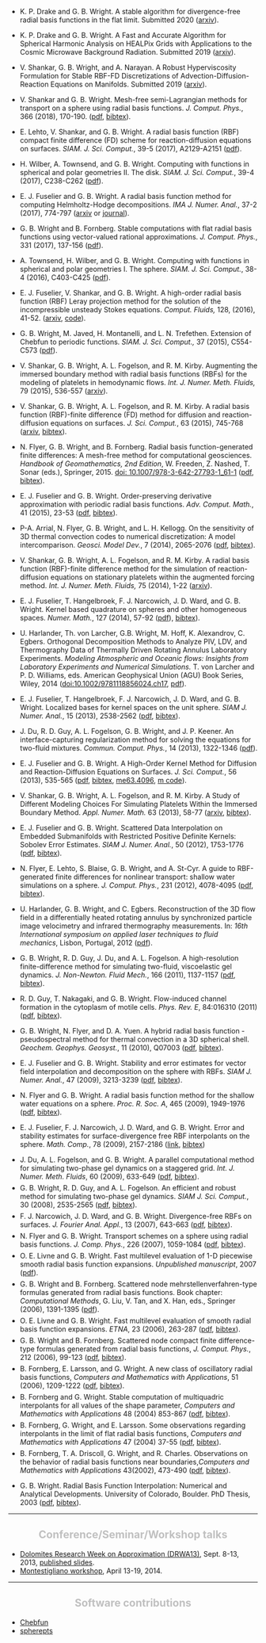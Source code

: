 <ul>

<li style="margin-bottom: 6px;">

<a name="flat_div_free">K. P. Drake and G. B. Wright. A stable algorithm for divergence-free radial basis functions in the flat limit. Submitted 2020 (<a href="https://arxiv.org/abs/2001.04557">arxiv</a>).</a>

</li>

<li style="margin-bottom: 6px;">

<a name="fsht_cmb">K. P. Drake and G. B. Wright. A Fast and Accurate Algorithm for Spherical Harmonic Analysis on HEALPix Grids with Applications to the Cosmic Microwave Background Radiation. Submitted 2019 (<a href="https://arxiv.org/abs/1904.10514">arxiv</a>).</a>

</li>

<li style="margin-bottom: 6px;">

<a name="rbf_hypervisc">V. Shankar, G. B. Wright, and A. Narayan. A Robust Hyperviscosity Formulation for Stable RBF-FD Discretizations of Advection-Diffusion-Reaction Equations on Manifolds. Submitted 2019 (<a href="https://arxiv.org/abs/1910.07059">arxiv</a>).</a>

</li>

<li style="margin-bottom: 6px;">

<a name="rbfsladvect_sphere">V. Shankar and G. B. Wright. Mesh-free semi-Lagrangian methods for transport on a sphere using radial basis functions. <i>J. Comput. Phys.</i>, 366 (2018), 170-190. (<a href="https://math.boisestate.edu/~wright/research/SWJCP2018.pdf">pdf</a>, <a href="bibtex/SWJCP2018.bib">bibtex</a>).</a>

</li>

<li style="margin-bottom: 6px;">

<a name="rbfhfdsurf">E. Lehto, V. Shankar, and G. B. Wright. A radial basis function (RBF) compact finite difference (FD) scheme for reaction-diffusion equations on surfaces. <i>SIAM. J. Sci. Comput.</i>, 39-5 (2017), A2129-A2151 (<a href="https://math.boisestate.edu/~wright/research/LehtoShankarWright.pdf">pdf</a>).</a>

</li>

<li style="margin-bottom: 6px;">

<a name="diskfun">H. Wilber, A. Townsend, and G. B. Wright. Computing with functions in spherical and polar geometries II. The disk. <i>SIAM. J. Sci. Comput.</i>, 39-4 (2017), C238-C262 (<a href="https://math.boisestate.edu/~wright/research/TownsendWilberWright_Disk.pdf">pdf</a>).</a>

</li>

<li style="margin-bottom: 6px;">

<a name="hodgedecomp">E. J. Fuselier and G. B. Wright. A radial basis function method for computing Helmholtz-Hodge decompositions. <i>IMA J. Numer. Anal.</i>, 37-2 (2017), 774-797 (<a href="http://arxiv.org/abs/1502.01575">arxiv</a> or <a href="http://imajna.oxfordjournals.org/content/early/2016/06/24/imanum.drw027.abstract">journal</a>).</a>

</li>

<li style="margin-bottom: 6px;">

<a name="rbfra">G. B. Wright and B. Fornberg. Stable computations with flat radial basis functions using vector-valued rational approximations. <i>J. Comput. Phys.</i>, 331 (2017), 137-156 (<a href="https://math.boisestate.edu/~wright/research/rbf_ra.pdf">pdf</a>).</a>

</li>

<li style="margin-bottom: 6px;">

<a name="spherefun">A. Townsend, H. Wilber, and G. B. Wright. Computing with functions in spherical and polar geometries I. The sphere. <i>SIAM. J. Sci. Comput.</i>, 38-4 (2016), C403-C425 (<a href="https://math.boisestate.edu/~wright/research/TownsendWilberWright_Sphere.pdf">pdf</a>).</a>

</li>

<li style="margin-bottom: 6px;">

<a name="stokes">E. J. Fuselier, V. Shankar, and G. B. Wright.  A high-order radial basis function (RBF) Leray projection method for the solution of the incompressible unsteady Stokes equations. <i>Comput. Fluids,</i> 128, (2016), 41-52. (<a href="http://arxiv.org/abs/1509.05669">arxiv</a>, <a href="http://math.highpoint.edu/~efuselier/RBFProjectionUnsteadyStokes/">code</a>).</a>

</li>

<li style="margin-bottom: 6px;">

<a name="trigpaper">G. B. Wright, M. Javed, H. Montanelli, and L. N. Trefethen.  Extension of Chebfun to periodic functions. <i>SIAM. J. Sci. Comput.,</i> 37 (2015), C554-C573 (<a href="https://math.boisestate.edu/~wright/research/trigpaper.pdf">pdf</a>).</a>

</li>

<li style="margin-bottom: 6px;">

<a name="rbf_ib">V. Shankar, G. B. Wright, A. L. Fogelson, and R. M. Kirby. Augmenting the immersed boundary method with radial basis functions (RBFs) for the modeling of platelets in hemodynamic flows.  <i>Int. J. Numer. Meth. Fluids,</i>  79 (2015), 536-557 (<a href="http://arxiv.org/abs/1304.7479">arxiv</a>).</a>

</li>

<li style="margin-bottom: 6px;">

<a name="rbf_ib">V. Shankar, G. B. Wright, A. L. Fogelson, and R. M. Kirby. A radial basis function (RBF)-finite difference (FD) method for diffusion and reaction-diffusion equations on surfaces.  <i>J. Sci. Comput.</i>, 63 (2015), 745-768 (<a href="http://arxiv.org/abs/1404.0812">arxiv</a>, <a href="bibtex/SWFK_JSC2014.bib">bibtex</a>).</a>

</li>


<li style="margin-bottom: 6px;">

<a name="rbf_fd_geo">N. Flyer, G. B. Wright, and B. Fornberg.  Radial basis function-generated finite differences: A mesh-free method for computational geosciences.  <i>Handbook of Geomathematics, 2nd Edition</i>, W. Freeden, Z. Nashed, T. Sonar (eds.), Springer, 2015. <a href="http://link.springer.com/referenceworkentry/10.1007/978-3-642-27793-1_61-1">doi: 10.1007/978-3-642-27793-1_61-1</a> (<a href="https://math.boisestate.edu/~wright/research/FlyerWrightFornberg.pdf">pdf</a>, <a href="bibtex/FlyerWrightFornberg2015.bib">bibtex</a>).</a>

</li>

<li style="margin-bottom: 6px;">

<a name="superconvergence">E. J. Fuselier and G. B. Wright.  Order-preserving derivative approximation with periodic radial basis functions.  <i>Adv. Comput. Math.</i>, 41 (2015), 23-53 (<a href="https://math.boisestate.edu/~wright/research/superconvergence.pdf">pdf</a>, <a href="bibtex/FuselierWrightACM.bib">bibtex</a>).</a>

</li>

<li style="margin-bottom: 6px;">

<a name="rbf_ib">P-A. Arrial, N. Flyer, G. B. Wright, and L. H. Kellogg. On the sensitivity of 3D thermal convection codes to numerical discretization: A model intercomparison.  <i>Geosci. Model Dev.</i>, 7 (2014), 2065-2076 (<a href="https://math.boisestate.edu/~wright/research/RBFCitcomsComparison.pdf">pdf</a>, <a href="bibtex/AFWK.bib">bibtex</a>).</a>

</li>

<li style="margin-bottom: 6px;">

<a name="rbf_ib">V. Shankar, G. B. Wright, A. L. Fogelson, and R. M. Kirby. A radial basis function (RBF)-finite difference method for the simulation of reaction-diffusion equations on stationary platelets within the augmented forcing method.  <i>Int. J. Numer. Meth. Fluids,</i> 75 (2014), 1-22 (<a href="http://arxiv.org/abs/1310.5207">arxiv</a>).</a>

</li>

<li style="margin-bottom: 6px;">

<a name="loc_lagrange">E. J. Fuselier, T. Hangelbroek, F. J. Narcowich, J. D. Ward, and G. B. Wright.  Kernel based quadrature on spheres and other homogeneous spaces.  <i>Numer. Math.</i>, 127 (2014), 57-92 (<a href="https://math.boisestate.edu/~wright/research/FHNWW_NM_2013.pdf">pdf</a>), <a href="bibtex/FHNWW_NM.bib">bibtex</a>).</a>

</li>

<li style="margin-bottom: 6px;">

<a name="piv_decomp">U. Harlander, Th. von Larcher, G.B. Wright, M. Hoff, K. Alexandrov, C. Egbers. Orthogonal Decomposition Methods to Analyze PIV, LDV, and Thermography Data of Thermally Driven Rotating Annulus Laboratory Experiments. <i>Modeling Atmospheric and Oceanic flows:  Insights from Laboratory Experiments and Numerical Simulations.</i> T. von Larcher and P. D. Williams, eds. American Geophysical Union (AGU) Book Series, Wiley, 2014 (<a href="http://onlinelibrary.wiley.com/doi/10.1002/9781118856024.ch17/summary">doi:10.1002/9781118856024.ch17</a>, <a href="https://math.boisestate.edu/~wright/research/HarlanderEtAl2014.pdf">pdf</a>).</a>

</li>


<li style="margin-bottom: 6px;">

<a name="loc_lagrange">E. J. Fuselier, T. Hangelbroek, F. J. Narcowich, J. D. Ward, and G. B. Wright.  Localized bases for kernel spaces on the unit sphere.  <i>SIAM J. Numer. Anal.</i>, 15 (2013), 2538-2562 (<a href="https://math.boisestate.edu/~wright/research/FHNWW_SINUM_2013.pdf">pdf</a>, <a href="bibtex/FHNWW_SINUM.bib">bibtex</a>).</a>

</li>

<li style="margin-bottom: 6px;">

<a name="zero_gel">J. Du, R. D. Guy, A. L. Fogelson, G. B. Wright, and J. P. Keener.  An interface-capturing regularization method for solving the equations for two-fluid mixtures.  <i>Commun. Comput. Phys.</i>, 14 (2013), 1322-1346 (<a href="https://math.boisestate.edu/~wright/research/DGFWK_CCP_2013.pdf">pdf</a>).</a>

</li>

<li style="margin-bottom: 6px;">

<a name="pdes_surfaces">E. J. Fuselier and G. B. Wright.  A High-Order Kernel Method for Diffusion and Reaction-Diffusion Equations on Surfaces. <i>J. Sci. Comput.</i>, 56 (2013), 535-565 (<a href="https://math.boisestate.edu/~wright/research/FuselierWrightPdesSurfaces.pdf">pdf</a>, <a href="bibtex/FuselierWrightJSC.bib">bibtex</a>, <a href="https://math.boisestate.edu/~wright/research/me63.4096">me63.4096</a>, <a href="https://math.boisestate.edu/~wright/research/turing_spots_rbc.m">m code</a>).</a>

</li>


<li style="margin-bottom: 6px;">

<a name="geometric_modeling">
V. Shankar, G. B. Wright, A. L. Fogelson, and R. M. Kirby.  A Study of Different Modeling Choices For Simulating Platelets Within the Immersed Boundary Method.  <i>Appl. Numer. Math.</i>  63 (2013), 58-77 (<a href="http://arxiv.org/abs/1210.1885">arxiv</a>, <a href="bibtex/SWFK2012.bib">bibtex</a>).</a>

</li>


<li style="margin-bottom: 6px;">

<a name="manifolds">E. J. Fuselier and G. B. Wright.  Scattered Data Interpolation on Embedded Submanifolds with Restricted Positive Definite Kernels: Sobolev Error Estimates.  <i>SIAM J. Numer. Anal.</i>, 50 (2012), 1753-1776 (<a href="https://math.boisestate.edu/~wright/research/FuselierWrightSINUM2012.pdf">pdf</a>, <a href="bibtex/FuselierWrightSINUM2012.bib">bibtex</a>).</a>

</li>


<li style="margin-bottom: 6px;">

<a name="rbf_fd_sw">N. Flyer, E. Lehto, S. Blaise, G. B. Wright, and A. St-Cyr. A guide to RBF-generated finite differences for nonlinear transport: shallow water simulations on a sphere. <i>J. Comput. Phys.</i>, 231 (2012), 4078-4095 (<a href="https://math.boisestate.edu/~wright/research/FlyerEtAl2012.pdf">pdf</a>, <a href="bibtex/FlyerEtAl2012.bib">bibtex</a>).</a>

</li>

<li style="margin-bottom: 6px;">

<a name="rbf_piv">U. Harlander, G. B. Wright, and C. Egbers. Reconstruction of the 3D flow field in a differentially heated rotating annulus by synchronized particle image velocimetry and infrared thermography measurements. In: <i>16th International symposium on applied laser techniques to fluid mechanics</i>, Lisbon, Portugal, 2012 (<a href="https://math.boisestate.edu/~wright/research/92_paper_ecvgbw.pdf">pdf</a>).</a>

</li>

<li style="margin-bottom: 6px;">

<a name="viscoelastic">G. B. Wright, R. D. Guy, J. Du, and A. L. Fogelson. A high-resolution finite-difference method for simulating two-fluid, viscoelastic gel dynamics. <i>J. Non-Newton. Fluid Mech.</i>, 166 (2011), 1137-1157 (<a href="https://math.boisestate.edu/~wright/research/WrightGuyDuFogelson.pdf">pdf</a>, <a href="bibtex/WrightGuyDuFogelson.bib">bibtex</a>).</a>

</li>

<li style="margin-bottom: 6px;">

<a name="channels">R. D. Guy, T. Nakagaki, and G. B. Wright.  Flow-induced channel formation in the cytoplasm of motile cells.  <i>Phys. Rev. E</i>, 84:016310 (2011) (<a href="https://math.boisestate.edu/~wright/research/GuyNakagakiWright.pdf">pdf</a>, <a href="bibtex/GuyNakagakiWright.bib">bibtex</a>).</a>

</li>

<li style="margin-bottom: 6px;">

<a name="mantle-convection">G. B. Wright, N. Flyer, and D. A. Yuen.  A hybrid radial basis function - pseudospectral method for thermal convection in a 3D spherical shell. <i>Geochem. Geophys. Geosyst.</i>, 11 (2010), Q07003 (<a href="https://math.boisestate.edu/~wright/research/WrightFlyerYuenMantleConvection.pdf">pdf</a>, <a href="bibtex/WrightFlyerYuenMantleConvection.bib">bibtex</a>).</a>

</li>

<li style="margin-bottom: 6px;">

<a name="div-curl-free">E. J. Fuselier and G. B. Wright. Stability and error estimates for vector field interpolation and decomposition on the sphere with RBFs. <i>SIAM J. Numer. Anal.</i>, 47 (2009), 3213-3239 (<a href="https://math.boisestate.edu/~wright/research/FuselierWright.pdf">pdf</a>, <a href="bibtex/FuselierWright.bib">bibtex</a>).</a>

</li>

<li style="margin-bottom: 6px;">

<a name="shallow-water1">N. Flyer and G. B. Wright. A radial basis function method for the shallow water equations on a sphere. <i>Proc. R. Soc. A</i>, 465 (2009), 1949-1976 (<a href="https://math.boisestate.edu/~wright/research/FlyerWrightShallowWater.pdf">pdf</a>, <a href="bibtex/FlyerWrightShallowWater.bib">bibtex</a>).</a>

</li>

<li style="margin-bottom: 6px;">

<a name="div-free-error">E. J. Fuselier, F. J. Narcowich, J. D. Ward, and G. B. Wright. Error and stability estimates for surface-divergence free RBF interpolants on the sphere. <i>Math. Comp.</i>, 78 (2009), 2157-2186 (<a href="http://www.ams.org/journals/mcom/2009-78-268/">link</a>, <a href="bibtex/FNWW09.bib">bibtex</a>)</a>

</li>

<li style="margin-bottom: 6px;"> J. Du, A. L. Fogelson, and G. B. Wright. A parallel computational method for simulating two-phase gel dynamics on a staggered grid. <i>Int. J. Numer. Meth. Fluids</i>, 60 (2009), 633-649 (<a href="https://math.boisestate.edu/~wright/research/DuFogelsonWright.pdf">pdf</a>, <a href="bibtex/DuFogelsonWright09.bib">bibtex</a>).</a>

</li>

<li style="margin-bottom: 6px;"> G. B. Wright, R. D. Guy, and A. L. Fogelson. An efficient and robust method for simulating two-phase gel dynamics. <i>SIAM J. Sci. Comput.</i>, 30 (2008), 2535-2565 (<a href="https://math.boisestate.edu/~wright/research/WrightGuyFogelson.pdf">pdf</a>, <a href="bibtex/WrightGuyFogelson.bib">bibtex</a>).</a>

</li>

<li style="margin-bottom: 6px;"><a name="div-free">F. J. Narcowich, J. D. Ward, and G. B. Wright. Divergence-free RBFs on surfaces. <i>J. Fourier Anal. Appl.</i>, 13 (2007), 643-663 (<a href="https://math.boisestate.edu/~wright/research/dfrbf_v2.pdf">pdf</a>, <a href="bibtex/dfrbf_v2.bib">bibtex</a>).</a>

</li>

<li style="margin-bottom: 6px;"> N. Flyer and G. B. Wright. Transport schemes on a sphere using radial basis functions. <i>J. Comp. Phys.</i>, 226 (2007), 1059-1084 (<a href="https://math.boisestate.edu/~wright/research/transport_schemes_sphere.pdf">pdf</a>, <a href="bibtex/transport_schemes_sphere.bib">bibtex</a>).

</li>

<li style="margin-bottom: 6px;">O. E. Livne and G. B. Wright. Fast multilevel evaluation of 1-D piecewise smooth radial basis function expansions. <i>Unpublished manuscript</i>, 2007 (<a href="https://math.boisestate.edu/~wright/research/LivneWrightCAGD05.pdf">pdf</a>).

</li>

<li style="margin-bottom: 6px;">G. B. Wright and B. Fornberg. Scattered node mehrstellenverfahren-type formulas generated from radial basis functions. Book chapter: <i>Computational Methods</i>, G. Liu, V. Tan, and X. Han, eds., Springer (2006), 1391-1395 (<a href="https://math.boisestate.edu/~wright/research/WrightFornbergICCM2004.pdf">pdf</a>).

</li>

<li style="margin-bottom: 6px;">O. E. Livne and G. B. Wright. Fast multilevel evaluation of smooth radial basis function expansions. <i>ETNA</i>, 23 (2006), 263-287 (<a href="https://math.boisestate.edu/~wright/research/LivneWrightFastRbf.pdf">pdf</a>, <a href="bibtex/LivneWrightFastRbf.bib">bibtex</a>).

</li>

<li style="margin-bottom: 6px;">G. B. Wright and B. Fornberg. Scattered node compact finite difference-type formulas generated from radial basis functions, <i>J. Comput. Phys.</i>, 212 (2006), 99-123 (<a href="https://math.boisestate.edu/~wright/research/rbf_fd_hfd.pdf">pdf</a>, <a href="bibtex/rbf_fd_hfd.bib">bibtex</a>).

</li>

<li style="margin-bottom: 6px;">B. Fornberg, E. Larsson, and G. Wright. A new class of oscillatory radial basis functions, <i>Computers and Mathematics with Applications</i>, 51 (2006), 1209-1222 (<a href="https://math.boisestate.edu/~wright/research/flw11.pdf">pdf</a>, <a href="bibtex/flw11.bib">bibtex</a>).

</li>

<li style="margin-bottom: 6px;">B. Fornberg and G. Wright. Stable computation of multiquadric interpolants for all values of the shape parameter, <i>Computers and Mathematics with Applications</i> 48 (2004) 853-867
(<a href="https://math.boisestate.edu/~wright/research/rbfepsilon_cam.pdf">pdf</a>, <a href="bibtex/rbfepsilon_cam.bib">bibtex</a>).

</li>

<li style="margin-bottom: 6px;">B. Fornberg, G. Wright, and E. Larsson. Some observations regarding interpolants in the limit of flat radial basis functions, <i>Computers and Mathematics with Applications</i> 47 (2004) 37-55 (<a href="https://math.boisestate.edu/~wright/research/Flat08.pdf">pdf</a>, <a href="bibtex/Flat08.bib">bibtex</a>).

</li>

<li style="margin-bottom: 6px;">B. Fornberg, T. A. Driscoll, G. Wright, and R. Charles. Observations on the behavior of radial basis functions near boundaries,<i>Computers and Mathematics with Applications</i> 43(2002), 473-490 (<a href="https://math.boisestate.edu/~wright/research/rbf_paper_final.pdf">pdf</a>, <a href="bibtex/rbf_paper_final.bib">bibtex</a>).

</li>

<li style="margin-bottom: 6px;">

G. B. Wright.  Radial Basis Function Interpolation: Numerical and Analytical Developments. University of Colorado, Boulder. PhD Thesis, 2003 (<a href="https://math.boisestate.edu/~wright/research/GradyWrightThesis.pdf">pdf</a>, <a href="bibtex/GradyWrightThesis.bib">bibtex</a>).

</li>

</ul>

<P>

<HR ALIGN="CENTER">

</P>

<H2 ALIGN="CENTER"><B><FONT COLOR="silver">Conference/Seminar/Workshop talks</FONT></B></H2>


<ul>

<li> <a href="https://events.math.unipd.it/drwa13/">Dolomites Research Week on Approximation (DRWA13)</a>, Sept. 8-13, 2013, <a href="http://drna.padovauniversitypress.it/volume/6">published slides</a>.

<li> <a href="https://math.boisestate.edu/~wright/montestigliano/index.html">Montestigliano workshop</a>, April 13-19, 2014.

</ul>

<P>

<HR ALIGN="CENTER">

</P>

<H2 ALIGN="CENTER"><B><FONT COLOR="silver">Software contributions</FONT></B></H2>

<ul>

<li> <a href="http://www.chebfun.org">Chebfun</a></li>
<li> <a href="https://github.com/gradywright/spherepts">spherepts</a> </li>
</ul>